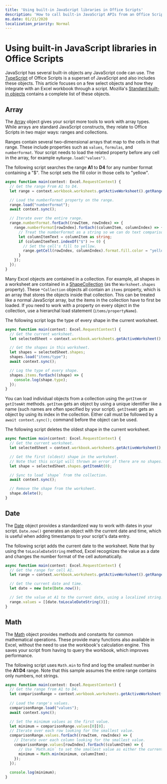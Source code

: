 ```yaml
---
title: 'Using built-in JavaScript libraries in Office Scripts'
description: 'How to call built-in JavaScript APIs from an Office Script in Excel on the web.'
ms.date: 01/21/2020
localization_priority: Normal
---
```


# Using built-in JavaScript libraries in Office Scripts

JavaScript has several built-in objects any JavaScript code can use. The [TypeScript](../overview/code-editor-environment.md) of Office Scripts is a superset of JavaScript and also includes these objects. This article focuses on a few select objects and how they integrate with an Excel workbook through a script. Mozilla's [Standard built-in objects](https://developer.mozilla.org/docs/Web/JavaScript/Reference/Global_Objects) contains a complete list of these objects.

## Array

The [Array](https://developer.mozilla.org/docs/Web/JavaScript/Reference/Global_Objects/Array) object gives your script more tools to work with array types. While arrays are standard JavaScript constructs, they relate to Office Scripts in two major ways: ranges and collections.

Ranges contain several two-dimensional arrays that map to the cells in that range. These include properties such as `values`, `formulas`, and `numberFormat`. Your script needs to load the related property before any cell in the array, for example `myRange.load("values")`.

The following script searches the range **A1** to **D4** for any number format containing a "$". The script sets the fill color in those cells to "yellow".

```TypeScript
async function main(context: Excel.RequestContext) {
  // Get the range From A1 to D4.
  let range = context.workbook.worksheets.getActiveWorksheet().getRange("A1:D4");

  // Load the numberFormat property on the range.
  range.load("numberFormat");
  await context.sync();

  // Iterate over the entire range.
  range.numberFormat.forEach((rowItem, rowIndex) => {
    range.numberFormat[rowIndex].forEach((columnItem, columnIndex) => {
      // Treat the numberFormat as a string so we can do text comparisons.
      let columnItemText = columnItem as string;
      if (columnItemText.indexOf("$") >= 0) {
        // Set the cell's fill to yellow.
        range.getCell(rowIndex, columnIndex).format.fill.color = "yellow";
      }
    });
  });
}
```

Many Excel objects are contained in a collection. For example, all shapes in a worksheet are contained in a [ShapeCollection](/javascript/api/office-scripts/excel/excel.shapecollection) (as the `Worksheet.shapes` property). These `*Collection` objects all contain an `items` property, which is an array that stores the objects inside that collection. This can be treated like a normal JavaScript array, but the items in the collection have to first be loaded. If you need to work with a property on every object in the collection, use a hierarchal load statement (`items/propertyName`).

The following script logs the type of every shape in the current worksheet.

```TypeScript
async function main(context: Excel.RequestContext) {
  // Get the current worksheet.
  let selectedSheet = context.workbook.worksheets.getActiveWorksheet();

  // Get the shapes in this worksheet.
  let shapes = selectedSheet.shapes;
  shapes.load("items/type");
  await context.sync();

  // Log the type of every shape.
  shapes.items.forEach((shape) => {
    console.log(shape.type);
  });
}
```

You can load individual objects from a collection using the `getItem` or `getItemAt` methods. `getItem` gets an object by using a unique identifier like a name (such names are often specified by your script). `getItemAt` gets an object by using its index in the collection. Either call must be followed by a `await context.sync();` command before the object can be used.

The following script deletes the oldest shape in the current worksheet.

```Typescript
async function main(context: Excel.RequestContext) {
  // Get the current worksheet.
  let selectedSheet = context.workbook.worksheets.getActiveWorksheet();

  // Get the first (oldest) shape in the worksheet.
  // Note that this script will thrown an error if there are no shapes.
  let shape = selectedSheet.shapes.getItemAt(0);

  // Sync to load `shape` from the collection.
  await context.sync();

  // Remove the shape from the worksheet.
  shape.delete();
}
```

## Date

The [Date](https://developer.mozilla.org/docs/Web/JavaScript/Reference/Global_Objects/Date) object provides a standardized way to work with dates in your script. `Date.now()` generates an object with the current date and time, which is useful when adding timestamps to your script's data entry.

The following script adds the current date to the worksheet. Note that by using the `toLocaleDateString` method, Excel recognizes the value as a date and changes the number format of the cell automatically.

```TypeScript
async function main(context: Excel.RequestContext) {
  // Get the range for cell A1.
  let range = context.workbook.worksheets.getActiveWorksheet().getRange("A1");

  // Get the current date and time.
  let date = new Date(Date.now());

  // Set the value at A1 to the current date, using a localized string.
  range.values = [[date.toLocaleDateString()]];
}
```

## Math

The [Math](https://developer.mozilla.org/docs/Web/JavaScript/Reference/Global_Objects/Math) object provides methods and constants for common mathematical operations. These provide many functions also available in Excel, without the need to use the workbook's calculation engine. This saves your script from having to query the workbook, which improves performance.

The following script uses `Math.min` to find and log the smallest number in the **A1:D4** range. Note that this sample assumes the entire range contains only numbers, not strings.

```TypeScript
async function main(context: Excel.RequestContext) {
  // Get the range from A1 to D4.
  let comparisonRange = context.workbook.worksheets.getActiveWorksheet().getRange("A1:D4");
  
  // Load the range's values.
  comparisonRange.load("values");
  await context.sync();

  // Set the minimum values as the first value.
  let minimum = comparisonRange.values[0][0];
  // Iterate over each row looking for the smallest value.
  comparisonRange.values.forEach((rowItem, rowIndex) => {
    // Iterate over each column looking for the smallest value.
    comparisonRange.values[rowIndex].forEach((columnItem) => {
      // Use `Math.min` to set the smallest value as either the current cell's value or the previous minimum.
      minimum = Math.min(minimum, columnItem);
    });
  });
  
  console.log(minimum);
}

```
